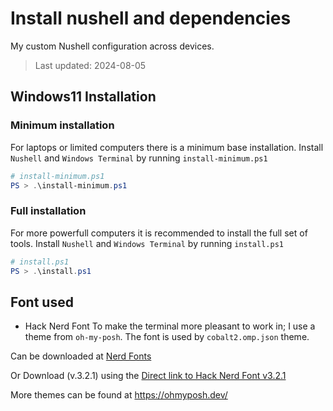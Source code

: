 # Install nushell and dependencies
My custom Nushell configuration across devices.
> Last updated: 2024-08-05

## Windows11 Installation
### Minimum installation
For laptops or limited computers there is a minimum base installation.
Install `Nushell` and `Windows Terminal` by running `install-minimum.ps1`
```powershell
# install-minimum.ps1
PS > .\install-minimum.ps1
```
### Full installation
For more powerfull computers it is recommended to install the full set of tools.
Install `Nushell` and `Windows Terminal` by running `install.ps1`
```powershell
# install.ps1
PS > .\install.ps1
```
## Font used
* Hack Nerd Font
To make the terminal more pleasant to work in; I use a theme from `oh-my-posh`.
The font is used by `cobalt2.omp.json` theme.

Can be downloaded at [Nerd Fonts](https://www.nerdfonts.com/font-downloads)

Or Download (v.3.2.1) using the 
[Direct link to Hack Nerd Font v3.2.1 ](https://github.com/ryanoasis/nerd-fonts/releases/download/v3.2.1/Hack.zip)

More themes can be found at https://ohmyposh.dev/


